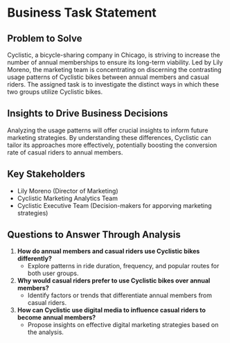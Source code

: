 # Business Task Statement

## Problem to Solve
Cyclistic, a bicycle-sharing company in Chicago, is striving to increase the number of annual memberships to ensure its long-term viability. Led by Lily Moreno, the marketing team is concentrating on discerning the contrasting usage patterns of Cyclistic bikes between annual members and casual riders. The assigned task is to investigate the distinct ways in which these two groups utilize Cyclistic bikes.

## Insights to Drive Business Decisions
Analyzing the usage patterns will offer crucial insights to inform future marketing strategies. By understanding these differences, Cyclistic can tailor its approaches more effectively, potentially boosting the conversion rate of casual riders to annual members.

## Key Stakeholders
- Lily Moreno (Director of Marketing)
- Cyclistic Marketing Analytics Team
- Cyclistic Executive Team (Decision-makers for apporving marketing strategies)

## Questions to Answer Through Analysis
1. **How do annual members and casual riders use Cyclistic bikes differently?**
    - Explore patterns in ride duration, frequency, and popular routes for both user groups.
2. **Why would casual riders prefer to use Cyclistic bikes over annual members?**
    - Identify factors or trends that differentiate annual members from casual riders.
3. **How can Cyclistic use digital media to influence casual riders to become annual members?**
    - Propose insights on effective digital marketing strategies based on the analysis.
